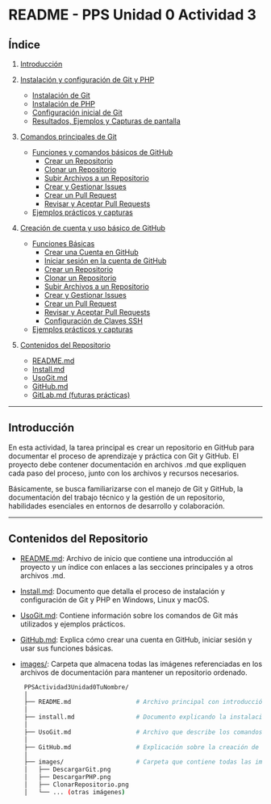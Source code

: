 # README - PPS Unidad 0 Actividad 3

## Índice

1. [Introducción](#introducción)
2. [Instalación y configuración de Git y PHP](./install.md#instalacion-y-configuracion-de-git-y-php)
   - [Instalación de Git](./install.md#instalación-de-Git)
   - [Instalación de PHP](./install.md#instalación-de-PHP)
   - [Configuración inicial de Git](./install.md#3-configuración-inicial-de-git)
   - [Resultados, Ejemplos y Capturas de pantalla](./Install.md#4-resultados-ejemplos-y-capturas-de-pantalla)
  
3. [Comandos principales de Git](./UsoGit.md#Comandos-principales-de-Git)
   - [Funciones y comandos básicos de GitHub](./UsoGit.md#Funciones-Básicas-de-GitHub)
      - [Crear un Repositorio](./UsoGit.md#)
      - [Clonar un Repositorio](./UsoGit.md#-1)
      - [Subir Archivos a un Repositorio](./UsoGit.md#-2)
      - [Crear y Gestionar Issues](./UsoGit.md#-3)
      - [Crear un Pull Request](./UsoGit.md#-4)
      - [Revisar y Aceptar Pull Requests](./UsoGit.md#-5)
   - [Ejemplos prácticos y capturas](./UsoGit.md#resultados,-ejemplos-y-capturas-de-pantalla)

4. [Creación de cuenta y uso básico de GitHub](./GitHub.md#1-funciones-básicas-de-github)
   - [Funciones Básicas](./GitHub.md#Funciones-Básicas-de-GitHub)
     - [Crear una Cuenta en GitHub](./GitHub.md#)
     - [Iniciar sesión en la cuenta de GitHub](./GitHub.md#-1)
     - [Crear un Repositorio](./GitHub.md#-2)
     - [Clonar un Repositorio](./GitHub.md#-3)
     - [Subir Archivos a un Repositorio](./GitHub.md#-4)
     - [Crear y Gestionar Issues](./GitHub.md#-5)
     - [Crear un Pull Request](./GitHub.md#-6)
     - [Revisar y Aceptar Pull Requests](./GitHub.md#-7)
     - [Configuración de Claves SSH](./GitHub.md#-8)
   - [Ejemplos prácticos y capturas](./GitHub.md#2-capturas-y-ejemplos)

5. [Contenidos del Repositorio](#contenidos-del-repositorio)
      - [README.md](./README.md#índice)
      - [Install.md](./Install.md)
      - [UsoGit.md](./UsoGit.md)
      - [GitHub.md](./GitHub.md)
      - [GitLab.md (futuras prácticas)]()

---

## Introducción
En esta actividad, la tarea principal es crear un repositorio en GitHub para documentar el proceso de aprendizaje y práctica con Git y GitHub. El proyecto debe contener documentación en archivos .md que expliquen cada paso del proceso, junto con los archivos y recursos necesarios. 

Básicamente, se busca familiarizarse con el manejo de Git y GitHub, la documentación del trabajo técnico y la gestión de un repositorio, habilidades esenciales en entornos de desarrollo y colaboración.

---

## Contenidos del Repositorio

- [README.md](./README.md#índice): Archivo de inicio que contiene una introducción al proyecto y un índice con enlaces a las secciones principales y a otros archivos .md.
- [Install.md](./Install.md): Documento que detalla el proceso de instalación y configuración de Git y PHP en Windows, Linux y macOS.
- [UsoGit.md](./UsoGit.md): Contiene información sobre los comandos de Git más utilizados y ejemplos prácticos.
- [GitHub.md](./GitHub.md): Explica cómo crear una cuenta en GitHub, iniciar sesión y usar sus funciones básicas.
- [images/](./images/): Carpeta que almacena todas las imágenes referenciadas en los archivos de documentación para mantener un repositorio ordenado.

  ```bash
   PPSActividad3Unidad0TuNombre/
   │
   ├── README.md                  # Archivo principal con introducción y enlaces a secciones y archivos relevantes.
   │
   ├── install.md                 # Documento explicando la instalación y configuración de Git y PHP.
   │
   ├── UsoGit.md                  # Archivo que describe los comandos principales utilizados en Git.
   │
   ├── GitHub.md                  # Explicación sobre la creación de una cuenta, login y uso básico de GitHub.
   │
   ├── images/                    # Carpeta que contiene todas las imágenes utilizadas en los archivos .md.
   │   ├── DescargarGit.png
   │   ├── DescargarPHP.png
   │   ├── ClonarRepositorio.png
   │   └── ... (otras imágenes)
